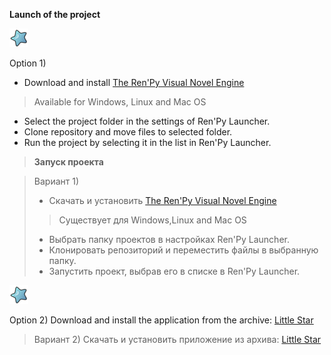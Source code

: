 
__Launch of the project__

![Иллюстрация к проекту](mouse.png)

Option 1)
* Download and install [The Ren'Py Visual Novel Engine](https://www.renpy.org/latest.html)
> Available for Windows, Linux and Mac OS
* Select the project folder in the settings of Ren'Py Launcher.
* Clone repository and move files to selected folder.
* Run the project by selecting it in the list in Ren'Py Launcher.


>__Запуск  проекта__

>Вариант 1)
>* Скачать и установить  [The Ren'Py Visual  Novel Engine](https://www.renpy.org/latest.html) 
>>Существует для Windows,Linux and Mac OS
>* Выбрать папку проектов в настройках Ren'Py Launcher.
>* Клонировать репозиторий и переместить файлы в выбранную папку.
>* Запустить проект, выбрав его в списке в Ren'Py Launcher.

![Иллюстрация к проекту](mouse.png)

Option 2)
Download and install the application from the archive: [Little Star](https://drive.google.com/open?id=1qfvJcDlGhrWoRFqLHxTYxw2HnMnLuKUg)

>Вариант 2)
>Скачать и установить приложение из архива: [Little Star](https://drive.google.com/open?id=1qfvJcDlGhrWoRFqLHxTYxw2HnMnLuKUg)
